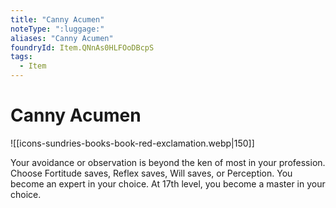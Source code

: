 ```yaml
---
title: "Canny Acumen"
noteType: ":luggage:"
aliases: "Canny Acumen"
foundryId: Item.QNnAs0HLFOoDBcpS
tags:
  - Item
---
```


# Canny Acumen
![[icons-sundries-books-book-red-exclamation.webp|150]]

Your avoidance or observation is beyond the ken of most in your profession. Choose Fortitude saves, Reflex saves, Will saves, or Perception. You become an expert in your choice. At 17th level, you become a master in your choice.
